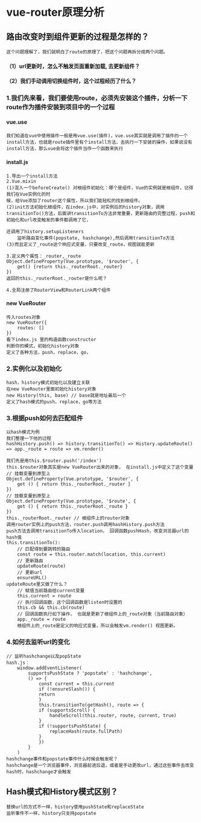 # vue-router原理分析


## 路由改变时到组件更新的过程是怎样的？
    这个问题理解了，我们就明白了route的原理了，把这个问题再拆分成两个问题。
#### （1）url更新时，怎么不触发页面重新加载, 去更新组件？
#### （2）我们手动调用切换组件时，这个过程经历了什么？

### 1.我们先来看，我们要使用route，必须先安装这个插件，分析一下route作为插件安装到项目中的一个过程
#### vue.use
    我们知道在vue中使用插件一般是用vue.use(插件)，vue.use其实就是调用了插件的一个install方法，也就是route插件里有个install方法，去执行一下安装的操作，如果说没有install方法，那么vue会将这个插件当作一个函数来执行

#### install.js
    1.导出一个install方法
    2.Vue.mixin 
    (1)混入一个beforeCreate() 对根组件初始化：哪个是组件，Vue的实例就是根组件，记得我们在Vue实例化的时
    候，给Vue添加了router这个属性，所以我们能轻松的找到根组件。
    (2)init方法初始化根组件，在index.js中，对实例后的history对象，调用transitionTo()方法，后面讲transitionTo方法非常重要，更新路由的完整过程，push和初始化和url改变触发的事件都调用了它， 
        
    还调用了history.setupListeners
        监听路由变化事件(popstate, hashchange),然后调用transitionTo方法
    (3)而且定义了_route这个响应式变量，只要改变_route，视图就能更新

    3.定义两个属性：_router,_route
    Object.defineProperty(Vue.prototype, '$router', {
        get() {return this._routerRoot._router}
    })
    返回的this._routerRoot._router是什么呢？

    4.全局注册了RouterView和RouterLink两个组件

#### new VueRouter
    传入routes对象
    new VueRouter({
        routes: []
    })
    看下index.js 里的构造函数constructor
    判断你的模式，初始化history对象
    定义了各种方法，push，replace，go，
### 2.实例化以及初始化
    hash，history模式初始化以及建立关联
    在new VueRouter里面初始化history对象
    new History(this, base) // base就是地址最后一个
    定义了hash模式的push，replace，go等方法
### 3.根据push如何去匹配组件
    以hash模式为例
    我们整理一下他的过程
    hashHistory.push() => history.transitionTo() => History.updateRoute() => app._route = route => vm.render()

    我们先是用this.$router.push('/index')
    this.$router对象其实是new VueRouter出来的对象， 在install.js中定义了这个变量
    // 挂载变量到原型上
    Object.defineProperty(Vue.prototype, '$router', {
        get () { return this._routerRoot._router }
    })
    // 挂载变量到原型上
    Object.defineProperty(Vue.prototype, '$route', {
        get () { return this._routerRoot._route }
    })
    this._routerRoot._router // 根组件上的router对象
    调用router实例上的push方法，router.push调用hashHistory.push方法
    push方法去调用transitionTo传入location， 回调函数pushHash，改变浏览器url的hash值
    this.transitionTo():
        // 匹配得到要跳转的路由
        const route = this.router.match(location, this.current)
        // 更新路由
        updateRoute(route)
        // 更新url
        ensureURL()
    updateRoute里又做了什么？
        // 赋值当前路由给current变量
        this.current = route
        // 执行回调函数，这个回调函数是listen时设置的
        this.cb && this.cb(route)
        // 回调函数执行如下操作， 也就是更新了根组件上的_route对象（当前路由对象）
        app._route = route
        根组件上的_route是定义的响应式变量，所以会触发vm.render() 视图更新。
        
### 4.如何去监听url的变化
    // 监听hashchange以及popState
    hash.js：
        window.addEventListener(
            supportsPushState ? 'popstate' : 'hashchange',
            () => {
                const current = this.current
                if (!ensureSlash()) {
                return
                }
                this.transitionTo(getHash(), route => {
                if (supportsScroll) {
                    handleScroll(this.router, route, current, true)
                }
                if (!supportsPushState) {
                    replaceHash(route.fullPath)
                }
                })
            }
        ) 
    hashchange事件和popstate事件什么时候会触发呢？
    hashchange是一个浏览器事件，浏览器前进后退，或者是手动更改url，通过这些事件去改变hash时，hashchange才会触发
    


## Hash模式和History模式区别？
    替换url的方式不一样，history使用pushState和replaceState
    监听事件不一样，history只支持popstate